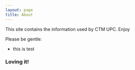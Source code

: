 ```yaml
---
layout: page
title: About
---
```


This site contains the information used by CTM UPC.
Enjoy

Please be gentle:
- this is test

### Loving it!
